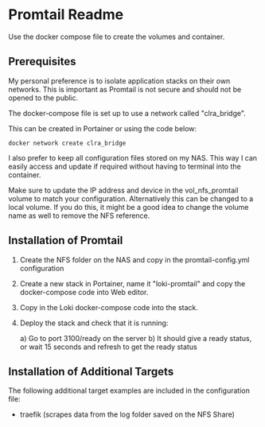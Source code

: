 # Promtail Readme

Use the docker compose file to create the volumes and container.

## Prerequisites

My personal preference is to isolate application stacks on their own networks.
This is important as Promtail is not secure and should not be opened to the public.

The docker-compose file is set up to use a network called "clra_bridge". 

This can be created in Portainer or using the code below:

```
docker network create clra_bridge
```

I also prefer to keep all configuration files stored on my NAS.
This way I can easily access and update if required without having to terminal into the container.

Make sure to update the IP address and device in the vol_nfs_promtail volume to match your configuration. 
Alternatively this can be changed to a local volume.
If you do this, it might be a good idea to change the volume name as well to remove the NFS reference.

## Installation of Promtail

1) Create the NFS folder on the NAS and copy in the promtail-config.yml configuration

2) Create a new stack in Portainer, name it "loki-promtail" and copy the docker-compose code into Web editor.

3) Copy in the Loki docker-compose code into the stack.

4) Deploy the stack and check that it is running:

	a) Go to port 3100/ready on the server
	b) It should give a ready status, or wait 15 seconds and refresh to get the ready status

## Installation of Additional Targets

The following additional target examples are included in the configuration file:

- traefik (scrapes data from the log folder saved on the NFS Share)